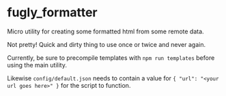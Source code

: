 # fugly_formatter
Micro utility for creating some formatted html from some remote data.

Not pretty! Quick and dirty thing to use once or twice and never again.

Currently, be sure to precompile templates with `npm run templates` before using the main utility.

Likewise `config/default.json` needs to contain a value for `{ "url": "<your url goes here>" }` for the script to function.
